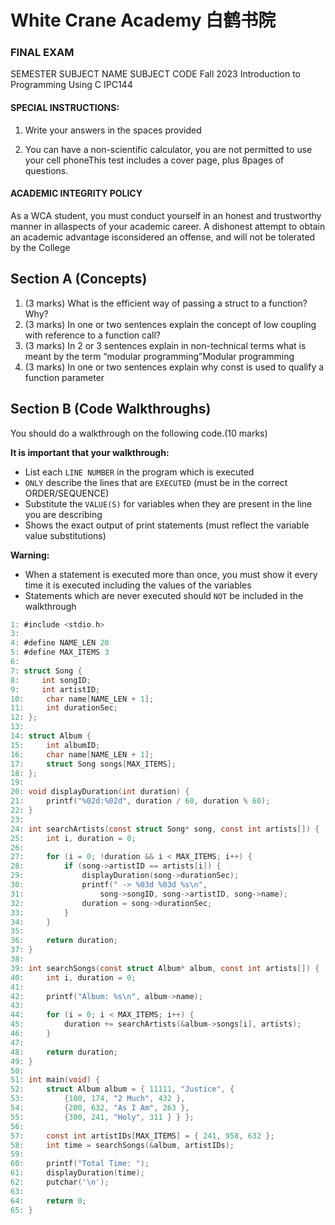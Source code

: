 #  White Crane Academy 白鹤书院
### FINAL EXAM

SEMESTER SUBJECT NAME SUBJECT CODE
Fall 2023 
Introduction to Programming Using C IPC144

#### SPECIAL INSTRUCTIONS:
1. Write your answers in the spaces provided

2. You can have a non-scientific calculator, you are not permitted to use your cell phoneThis test includes a cover page, plus 8pages of questions.

#### ACADEMIC INTEGRITY POLICY
As a WCA student, you must conduct yourself in an honest and trustworthy manner in allaspects of your academic career. A dishonest attempt to obtain an academic advantage isconsidered an offense, and will not be tolerated by the College

## Section A (Concepts)
1. (3 marks) What is the efficient way of passing a struct to a function? Why?  
2. (3 marks) In one or two sentences explain the concept of low coupling with reference to a function call?  
3. (3 marks) In 2 or 3 sentences explain in non-technical terms what is meant by the term “modular programming”Modular programming  
4. (3 marks) In one or two sentences explain why const is used to qualify a function parameter

## Section B (Code Walkthroughs)
 You should do a walkthrough on the following code.(10 marks)

**It is important that your walkthrough:**

- List each `LINE NUMBER` in the program which is executed
- `ONLY` describe the lines that are `EXECUTED` (must be in the correct ORDER/SEQUENCE)
- Substitute the `VALUE(S)` for variables when they are present in the line you are describing
- Shows the exact output of print statements (must reflect the variable value substitutions)

**Warning:**

- When a statement is executed more than once, you must show it every time it is executed including the values of the variables
- Statements which are never executed should `NOT` be included in the walkthrough

```c
1: #include <stdio.h>
3:
4: #define NAME_LEN 20
5: #define MAX_ITEMS 3
6:
7: struct Song {
8:     int songID;
9:     int artistID;
10:     char name[NAME_LEN + 1];
11:     int durationSec;
12: };
13:
14: struct Album {
15:     int albumID;
16:     char name[NAME_LEN + 1];
17:     struct Song songs[MAX_ITEMS];
18: };
19:
20: void displayDuration(int duration) {
21:     printf("%02d:%02d", duration / 60, duration % 60);
22: }
23:
24: int searchArtists(const struct Song* song, const int artists[]) {
25:     int i, duration = 0;
26:
27:     for (i = 0; !duration && i < MAX_ITEMS; i++) {
28:         if (song->artistID == artists[i]) {
29:             displayDuration(song->durationSec);
30:             printf(" -> %03d %03d %s\n",
31:                 song->songID, song->artistID, song->name);
32:             duration = song->durationSec;
33:         }
34:     }
35:
36:     return duration;
37: }
38:
39: int searchSongs(const struct Album* album, const int artists[]) {
40:     int i, duration = 0;
41:
42:     printf("Album: %s\n", album->name);
43:
44:     for (i = 0; i < MAX_ITEMS; i++) {
45:         duration += searchArtists(&album->songs[i], artists);
46:     }
47:
48:     return duration;
49: }
50:
51: int main(void) {
52:     struct Album album = { 11111, "Justice", {
53:         {100, 174, "2 Much", 432 },
54:         {200, 632, "As I Am", 263 },
55:         {300, 241, "Holy", 311 } } };
56:
57:     const int artistIDs[MAX_ITEMS] = { 241, 958, 632 };
58:     int time = searchSongs(&album, artistIDs);
59:
60:     printf("Total Time: ");
61:     displayDuration(time);
62:     putchar('\n');
63:
64:     return 0;
65: }
```
